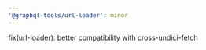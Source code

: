 ```yaml
---
'@graphql-tools/url-loader': minor
---
```


fix(url-loader): better compatibility with cross-undici-fetch
